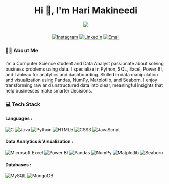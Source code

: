 



###

<h1 align="center">Hi 👋, I'm Hari Makineedi</h1>
<p align="center">
  <img src="https://readme-typing-svg.herokuapp.com?size=26&color=4B9CD3&center=true&vCenter=true&width=700&lines=Data+Analyst;Business+Analyst;Computer+Science+Student;Passionate+About+Data+Visualization;Turning+Data+Into+Insights">
</p>


###


###

<div align="center">

[![Instagram](https://img.shields.io/badge/Instagram-%23E4405F.svg?logo=Instagram&logoColor=white)](https://www.instagram.com/hari__makineedi__/) [![LinkedIn](https://img.shields.io/badge/LinkedIn-%230077B5.svg?logo=linkedin&logoColor=white)](https://www.linkedin.com/in/hari-makineedi/) [![Email](https://img.shields.io/badge/Mail-%23D14836.svg?logo=gmail&logoColor=white)](mailto:harimakineedi29@gmail.com)




</div>


###

<h3 align="left">👩‍💻  About Me</h3>

###

<p align="left">I’m a Computer Science student and Data Analyst passionate about solving business problems using data. I specialize in Python, SQL, Excel, Power BI, and Tableau for analytics and dashboarding.
Skilled in data manipulation and visualization using Pandas, NumPy, Matplotlib, and Seaborn.
I enjoy transforming raw and unstructured data into clear, meaningful insights that help businesses make smarter decisions.</p>

###


<h3 align="left">💻 Tech Stack</h3>
<h4 align="left"> Languages : </h4>

![C](https://img.shields.io/badge/C-%2300599C.svg?style=plastic&logo=c&logoColor=white)  ![Java](https://img.shields.io/badge/Java-%23ED8B00.svg?style=plastic&logo=openjdk&logoColor=white) ![Python](https://img.shields.io/badge/Python-3670A0?style=plastic&logo=python&logoColor=ffdd54)  ![HTML5](https://img.shields.io/badge/HTML5-%23E34F26.svg?style=plastic&logo=html5&logoColor=white)  ![CSS3](https://img.shields.io/badge/CSS3-%231572B6.svg?style=plastic&logo=css3&logoColor=white)  ![JavaScript](https://img.shields.io/badge/JavaScript-%23F7DF1E.svg?style=plastic&logo=javascript&logoColor=black)  
<h4 align="left"> Data Analytics & Visualization : </h4>

![Microsoft Excel](https://img.shields.io/badge/Microsoft%20Excel-217346?style=plastic&logo=microsoft-excel&logoColor=white)  ![Power BI](https://img.shields.io/badge/Power%20BI-F2C811?style=plastic&logo=powerbi&logoColor=black) ![Pandas](https://img.shields.io/badge/Pandas-%23150458.svg?style=plastic&logo=pandas&logoColor=white)  ![NumPy](https://img.shields.io/badge/NumPy-%23013243.svg?style=plastic&logo=numpy&logoColor=white)  ![Matplotlib](https://img.shields.io/badge/Matplotlib-ffffff?style=plastic&logo=matplotlib&logoColor=black)  ![Seaborn](https://img.shields.io/badge/Seaborn-%230000FF.svg?style=plastic)

<h4 align="left"> Databases : </h4>

![MySQL](https://img.shields.io/badge/MySQL-4479A1.svg?style=plastic&logo=mysql&logoColor=white) 
 ![MongoDB](https://img.shields.io/badge/MongoDB-%2347A248.svg?style=plastic&logo=mongodb&logoColor=white) 



###

